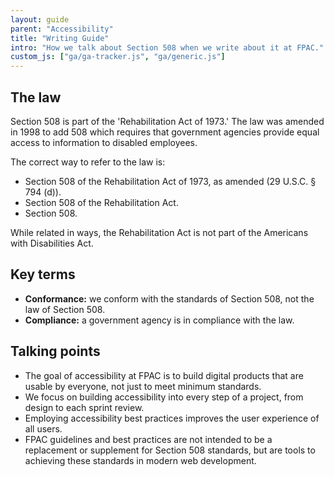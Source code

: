 ```yaml
---
layout: guide
parent: "Accessibility"
title: "Writing Guide"
intro: "How we talk about Section 508 when we write about it at FPAC."
custom_js: ["ga/ga-tracker.js", "ga/generic.js"]
---
```


## The law

Section 508 is part of the 'Rehabilitation Act of 1973.' The law was amended in 1998 to add 508 which requires that government agencies provide equal access to information to disabled employees.

The correct way to refer to the law is:

* Section 508 of the Rehabilitation Act of 1973, as amended (29 U.S.C. § 794 (d)).
* Section 508 of the Rehabilitation Act.
* Section 508.

While related in ways, the Rehabilitation Act is not part of the Americans with Disabilities Act.

## Key terms

* **Conformance:** we conform with the standards of Section 508, not the law of Section 508.
* **Compliance:** a government agency is in compliance with the law.

## Talking points

* The goal of accessibility at FPAC is to build digital products that are usable by everyone, not just to meet minimum standards.
* We focus on building accessibility into every step of a project, from design to each sprint review.
* Employing accessibility best practices improves the user experience of all users.
* FPAC guidelines and best practices are not intended to be a replacement or supplement for Section 508 standards, but are tools to achieving these standards in modern web development.
